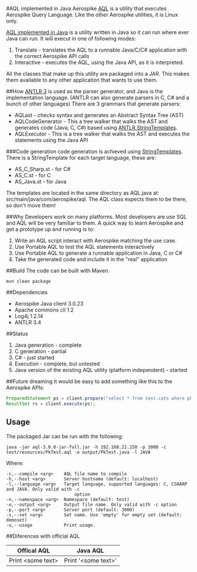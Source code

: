 #AQL implemented in Java
Aerospike [AQL](http://www.aerospike.com/docs/tools/aql/) is a utility that executes Aerospike Query Language. Like the other Aerospike utilities, it is Linux only.

[AQL implemented in Java](https://github.com/aerospike/aql-java) is a utility written in Java so it can run where ever Java can run. It will execut in one of following modes:
 1. Translate - translates the AQL to a runnable Java/C/C# application with the correct Aerospike API calls
 2. Interactive - executes the AQL, using the Java API, as it is interpreted.
 
All the classes that make up this utility are packaged into a JAR. This makes them available to any other application that wants to use them. 


##How
[ANTLR 3](http://www.antlr3.org/) is used as the parser generator, and Java is the implementation language. (ANTLR can also generate parsers in C, C# and a bunch of other languages)
There are 3 grammars that generate parsers:
* AQLast - checks syntax and generates an Abstract Syntax Tree (AST)
* AQLCodeGenerator - This a tree walker that walks the AST and generates code (Java, C, C#) based using [ANTLR StringTemplates](http://www.stringtemplate.org/).
* AQLExecutor - This is a tree walker that walks the AST and executes the statements using the Java API
 
###Code generation
code generation is achieved using [StringTemplates](http://www.stringtemplate.org/). There is a StringTemplate for each target language, these are:
* AS_C_Sharp.st - for C#
* AS_C.st - for C
* AS_Java.st - for Java

The templates are located in the same directory as AQL.java at: src/main/java/com/aerospike/aql. The AQL class expects them to be there, so don't move them!


##Why
Developers work on many platforms. Most developers are use SQL and AQL will be very familiar to them. A quick way to learn Aerospike and get a prototype up and running is to:
 1. Write an AQL script interact with Aerospike matching the use case.
 2. Use Portable AQL to test the AQL statements interactively
 3. Use Portable AQL to generate a runnable application in Java, C or C#
 4. Take the generated code and include it in the "real" application
 
##Build
The code can be built with Maven. 
	
	mvn clean package

##Dependencies
* Aerospike Java client 3.0.23
* Apache commons cli 1.2
* Log4j 1.2.14
* ANTLR 3.4


##Status
 1. Java generation - complete
 2. C generation - partial
 3. C# - just started
 4. Execution - complete, but untested
 5. Java version of the existing AQL utility (platform independent) - started

##Future dreaming
It would be easy to add something like this to the Aerospike APIs:
```java
PreparedStatement ps = client.prepare("select * from test.cats where pk = '27'");
ResultSet rs = client.execute(ps);
```

## Usage
The packaged Jar can be run with the following:
```
java -jar aql-3.0.0-jar-full.jar -h 192.168.21.150 -p 3000 -c test/resources/PkTest.aql -o output/PkTest.java -l JAVA
```	
Where:
```	
-c,--compile <arg>    AQL file name to compile
-h,--host <arg>       Server hostname (default: localhost)
-l,--language <arg>   Target language, supported languages: C, CSHARP and JAVA. Only valid with -c
	                      option
-n,--namespace <arg>  Namespace (default: test)
-o,--output <arg>     Output file name. Only valid with -c option
-p,--port <arg>       Server port (default: 3000)
-s,--set <arg>        Set name. Use 'empty' for empty set (default: demoset)
-u,--usage            Print usage.
```
##Diferences with official AQL

|Offical AQL        |Java AQL           |
|-----------------|-------------------|
|Print \<some text\>|Print '\<some text\>'|

